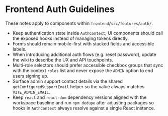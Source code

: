 # Frontend Auth Guidelines

These notes apply to components within `frontend/src/features/auth/`.

- Keep authentication state inside `AuthContext`; UI components should call the exposed hooks instead of managing tokens directly.
- Forms should remain mobile-first with stacked fields and accessible labels.
- When introducing additional auth flows (e.g. reset password), update the wiki to describe the UX and API touchpoints.
- Multi-role selectors should prefer accessible checkbox groups that sync with the context `roles` list and never expose the `ADMIN` option to end users signing up.
- Surface admin support contact details via the shared `getConfiguredSupportEmail` helper so the value always matches `VITE_ADMIN_EMAIL`.
- Keep `react` and `react-dom` dependency versions aligned with the workspace baseline and run `npm dedupe` after adjusting packages so hooks in `AuthContext` always resolve against a single React instance.
